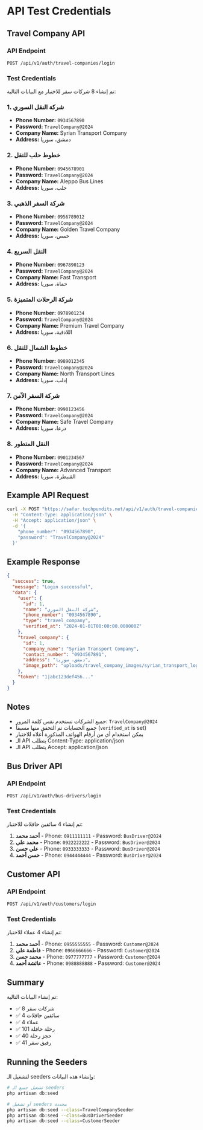 # API Test Credentials

## Travel Company API

### API Endpoint
```
POST /api/v1/auth/travel-companies/login
```

### Test Credentials

تم إنشاء 8 شركات سفر للاختبار مع البيانات التالية:

### 1. شركة النقل السوري
- **Phone Number:** `0934567890`
- **Password:** `TravelCompany@2024`
- **Company Name:** Syrian Transport Company
- **Address:** دمشق، سوريا

### 2. خطوط حلب للنقل
- **Phone Number:** `0945678901`
- **Password:** `TravelCompany@2024`
- **Company Name:** Aleppo Bus Lines
- **Address:** حلب، سوريا

### 3. شركة السفر الذهبي
- **Phone Number:** `0956789012`
- **Password:** `TravelCompany@2024`
- **Company Name:** Golden Travel Company
- **Address:** حمص، سوريا

### 4. النقل السريع
- **Phone Number:** `0967890123`
- **Password:** `TravelCompany@2024`
- **Company Name:** Fast Transport
- **Address:** حماة، سوريا

### 5. شركة الرحلات المتميزة
- **Phone Number:** `0978901234`
- **Password:** `TravelCompany@2024`
- **Company Name:** Premium Travel Company
- **Address:** اللاذقية، سوريا

### 6. خطوط الشمال للنقل
- **Phone Number:** `0989012345`
- **Password:** `TravelCompany@2024`
- **Company Name:** North Transport Lines
- **Address:** إدلب، سوريا

### 7. شركة السفر الآمن
- **Phone Number:** `0990123456`
- **Password:** `TravelCompany@2024`
- **Company Name:** Safe Travel Company
- **Address:** درعا، سوريا

### 8. النقل المتطور
- **Phone Number:** `0901234567`
- **Password:** `TravelCompany@2024`
- **Company Name:** Advanced Transport
- **Address:** القنيطرة، سوريا

## Example API Request

```bash
curl -X POST "https://safar.techpundits.net/api/v1/auth/travel-companies/login" \
  -H "Content-Type: application/json" \
  -H "Accept: application/json" \
  -d '{
    "phone_number": "0934567890",
    "password": "TravelCompany@2024"
  }'
```

## Example Response

```json
{
  "success": true,
  "message": "Login successful",
  "data": {
    "user": {
      "id": 1,
      "name": "شركة النقل السوري",
      "phone_number": "0934567890",
      "type": "travel_company",
      "verified_at": "2024-01-01T00:00:00.000000Z"
    },
    "travel_company": {
      "id": 1,
      "company_name": "Syrian Transport Company",
      "contact_number": "0934567891",
      "address": "دمشق، سوريا",
      "image_path": "uploads/travel_company_images/syrian_transport_logo.jpeg"
    },
    "token": "1|abc123def456..."
  }
}
```

## Notes

- جميع الشركات تستخدم نفس كلمة المرور: `TravelCompany@2024`
- جميع الحسابات تم التحقق منها مسبقاً (`verified_at` is set)
- يمكن استخدام أي من أرقام الهواتف المذكورة أعلاه للاختبار
- الـ API يتطلب Content-Type: application/json
- الـ API يتطلب Accept: application/json

## Bus Driver API

### API Endpoint
```
POST /api/v1/auth/bus-drivers/login
```

### Test Credentials

تم إنشاء 4 سائقين حافلات للاختبار:

1. **أحمد محمد** - Phone: `0911111111` - Password: `BusDriver@2024`
2. **محمد علي** - Phone: `0922222222` - Password: `BusDriver@2024`
3. **علي حسن** - Phone: `0933333333` - Password: `BusDriver@2024`
4. **حسن أحمد** - Phone: `0944444444` - Password: `BusDriver@2024`

## Customer API

### API Endpoint
```
POST /api/v1/auth/customers/login
```

### Test Credentials

تم إنشاء 4 عملاء للاختبار:

1. **أحمد محمد** - Phone: `0955555555` - Password: `Customer@2024`
2. **فاطمة علي** - Phone: `0966666666` - Password: `Customer@2024`
3. **محمد حسن** - Phone: `0977777777` - Password: `Customer@2024`
4. **عائشة أحمد** - Phone: `0988888888` - Password: `Customer@2024`

## Summary

تم إنشاء البيانات التالية:
- ✅ 8 شركات سفر
- ✅ 4 سائقين حافلات
- ✅ 4 عملاء
- ✅ 101 رحلة حافلة
- ✅ 40 حجز رحلة
- ✅ 41 رفيق سفر

## Running the Seeders

لتشغيل الـ seeders وإنشاء هذه البيانات:

```bash
# تشغيل جميع الـ seeders
php artisan db:seed

# أو تشغيل seeders محددة
php artisan db:seed --class=TravelCompanySeeder
php artisan db:seed --class=BusDriverSeeder
php artisan db:seed --class=CustomerSeeder
```
